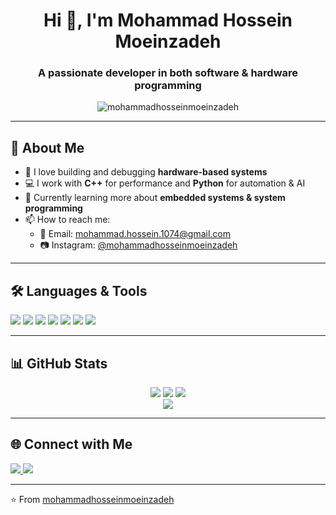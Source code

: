 <h1 align="center">Hi 👋, I'm Mohammad Hossein Moeinzadeh</h1>
<h3 align="center">A passionate developer in both software & hardware programming</h3>

<p align="center">
  <img src="https://komarev.com/ghpvc/?username=mohammadhosseinmoeinzadeh&label=Profile%20views&color=0e75b6&style=flat" alt="mohammadhosseinmoeinzadeh" />
</p>

---

## 🚀 About Me

- 🔧 I love building and debugging **hardware-based systems**  
- 💻 I work with **C++** for performance and **Python** for automation & AI  
- 🌱 Currently learning more about **embedded systems & system programming**
- 📫 How to reach me:  
  - 📧 Email: mohammad.hossein.1074@gmail.com  
  - 📷 Instagram: [@mohammadhosseinmoeinzadeh](https://instagram.com/mohammadhosseinmoeinzadeh)

---

## 🛠️ Languages & Tools

<p align="left">
  <img src="https://img.shields.io/badge/-Python-3776AB?style=flat&logo=python&logoColor=white" />
  <img src="https://img.shields.io/badge/-C++-00599C?style=flat&logo=c%2B%2B&logoColor=white" />
  <img src="https://img.shields.io/badge/-Arduino-00979D?style=flat&logo=arduino&logoColor=white" />
  <img src="https://img.shields.io/badge/-Raspberry%20Pi-C51A4A?style=flat&logo=raspberry-pi&logoColor=white" />
  <img src="https://img.shields.io/badge/-Linux-FCC624?style=flat&logo=linux&logoColor=black" />
  <img src="https://img.shields.io/badge/-Git-F05032?style=flat&logo=git&logoColor=white" />
  <img src="https://img.shields.io/badge/-VS%20Code-007ACC?style=flat&logo=visual-studio-code&logoColor=white" />
</p>

---

## 📊 GitHub Stats

<p align="center">
 

<img src="https://github-profile-summary-cards.vercel.app/api/cards/profile-details?username=mohammadhosseinmoeinzadeh&theme=github_dark"/>

<img src="https://github-profile-summary-cards.vercel.app/api/cards/most-used?username=mohammadhosseinmoeinzadeh&theme=github_dark" />

<img src="https://github-profile-summary-cards.vercel.app/api/cards/productive-time?username=mohammadhosseinmoeinzadeh&theme=github_dark"/>

  <br/>
  <img src="https://github-readme-stats.vercel.app/api/top-langs/?username=mohammadhosseinmoeinzadeh&layout=compact&theme=tokyonight" />
</p>

---

## 🌐 Connect with Me

<p align="left">
  <a href="https://instagram.com/mohammadhosseinmoeinzadeh" target="_blank">
    <img src="https://img.shields.io/badge/-Instagram-E4405F?style=flat&logo=instagram&logoColor=white" />
  </a>
  <a href="mailto:mohammadhosseinmoeinzadeh@gmail.com">
    <img src="https://img.shields.io/badge/-Gmail-D14836?style=flat&logo=gmail&logoColor=white" />
  </a>
</p>

---

⭐️ From [mohammadhosseinmoeinzadeh](https://github.com/mohammadhosseinmoeinzadeh)
